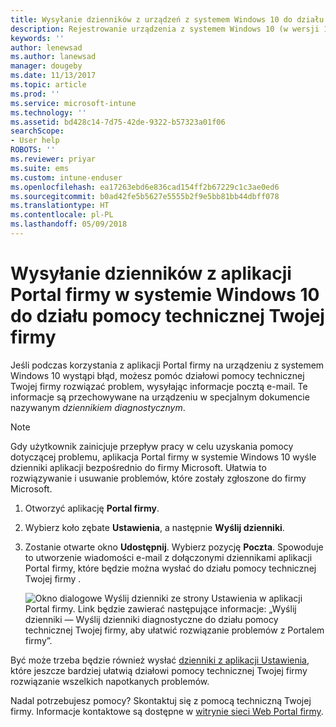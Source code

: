 ```yaml
---
title: Wysyłanie dzienników z urządzeń z systemem Windows 10 do działu pomocy technicznej Twojej firmy | Dokumentacja firmy Microsoft
description: Rejestrowanie urządzenia z systemem Windows 10 (w wersji 1511+) w usłudze Intune
keywords: ''
author: lenewsad
ms.author: lanewsad
manager: dougeby
ms.date: 11/13/2017
ms.topic: article
ms.prod: ''
ms.service: microsoft-intune
ms.technology: ''
ms.assetid: bd428c14-7d75-42de-9322-b57323a01f06
searchScope:
- User help
ROBOTS: ''
ms.reviewer: priyar
ms.suite: ems
ms.custom: intune-enduser
ms.openlocfilehash: ea17263ebd6e836cad154ff2b67229c1c3ae0ed6
ms.sourcegitcommit: b0ad42fe5b5627e5555b2f9e5bb81bb44dbff078
ms.translationtype: HT
ms.contentlocale: pl-PL
ms.lasthandoff: 05/09/2018
---
```

# <a name="send-logs-to-your-company-support-from-the-company-portal-app-for-windows-10"></a>Wysyłanie dzienników z aplikacji Portal firmy w systemie Windows 10 do działu pomocy technicznej Twojej firmy

Jeśli podczas korzystania z aplikacji Portal firmy na urządzeniu z systemem Windows 10 wystąpi błąd, możesz pomóc działowi pomocy technicznej Twojej firmy rozwiązać problem, wysyłając informacje pocztą e-mail. Te informacje są przechowywane na urządzeniu w specjalnym dokumencie nazywanym _dziennikiem diagnostycznym_.

> [!Note]       
> Gdy użytkownik zainicjuje przepływ pracy w celu uzyskania pomocy dotyczącej problemu, aplikacja Portal firmy w systemie Windows 10 wyśle dzienniki aplikacji bezpośrednio do firmy Microsoft. Ułatwia to rozwiązywanie i usuwanie problemów, które zostały zgłoszone do firmy Microsoft.

1. Otworzyć aplikację **Portal firmy**.
2. Wybierz koło zębate **Ustawienia**, a następnie **Wyślij dzienniki**.
3. Zostanie otwarte okno **Udostępnij**. Wybierz pozycję **Poczta**. Spowoduje to utworzenie wiadomości e-mail z dołączonymi dziennikami aplikacji Portal firmy, które będzie można wysłać do działu pomocy technicznej Twojej firmy .

   ![Okno dialogowe Wyślij dzienniki ze strony Ustawienia w aplikacji Portal firmy. Link będzie zawierać następujące informacje: „Wyślij dzienniki — Wyślij dzienniki diagnostyczne do działu pomocy technicznej Twojej firmy, aby ułatwić rozwiązanie problemów z Portalem firmy”.](./media/w10-share-logs-after-1711.png)

Być może trzeba będzie również wysłać [dzienniki z aplikacji Ustawienia](send-logs-to-your-it-admin-settings-windows.md), które jeszcze bardziej ułatwią działowi pomocy technicznej Twojej firmy rozwiązanie wszelkich napotkanych problemów.

Nadal potrzebujesz pomocy? Skontaktuj się z pomocą techniczną Twojej firmy. Informacje kontaktowe są dostępne w [witrynie sieci Web Portal firmy](https://portal.manage.microsoft.com#HelpDeskDialog).
